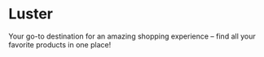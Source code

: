 # Luster
Your go-to destination for an amazing shopping experience – find all your favorite products in one place!